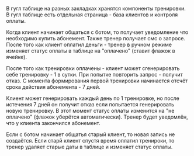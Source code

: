 В гугл таблице на разных закладках хранятся компоненты тренировки.
В гугл таблице есть отдельная страница - база клиентов и контроля оплаты.

Когда клиент начинает общаться с ботом, то получает уведомление что необходимо купить абонемент. Также тренер получает смс о запросе.
После того как клиент оплатил деньги - тренер в ручном режиме изменяет статус оплаты в таблице на "оплачено" (ставит флажок в ячейке).

После того как тренировки оплачены - клиент может сгенерировать себе тренировку - 1 в сутки. При попытке повторить запрос - получит отказ.
С момента формирования первой тренировки начинается отсчёт срока действия абонемента - 7 дней.

Клиент может генерировать каждый день по 1 тренировке, но после истечения 7 дней он получит отказ если попытается генерировать новую тренировку. В этот момент статус оплаты изменится на "не оплачено" (флажок уберётся автоматически). Тренер будет уведомлён, что у клиента закончился абонемент.

Если с ботом начинает общатья старый клиент, то новая запись не создаётся.
Если старй клиент спустя время оплатил тренироки, то тренер удаляет старые даты в таблице и изменяет статус оплаты.
